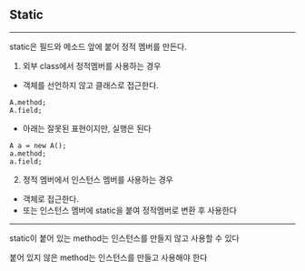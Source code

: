 ## Static
---
static은 필드와 메소드 앞에 붙어 정적 멤버를 만든다.

1. 외부 class에서 정적멤버를 사용하는 경우
*  객체를 선언하지 않고 클래스로 접근한다.
```
A.method;
A.field;
```
* 아래는 잘못된 표현이지만, 실행은 된다
```
A a = new A();
a.method;
a.field;
```

2. 정적 멤버에서 인스턴스 멤버를 사용하는 경우
* 객체로 접근한다.
* 또는 인스턴스 멤버에 static을 붙여 정적멤버로 변환 후 사용한다


------
static이 붙어 있는 method는 인스턴스를 만들지 않고 사용할 수 있다

붙어 있지 않은 method는 인스턴스를 만들고 사용해야 한다

